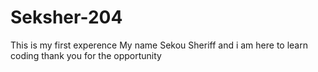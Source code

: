 # Seksher-204
This is my first experence
My name Sekou Sheriff and i am here to learn coding
thank you for the opportunity
